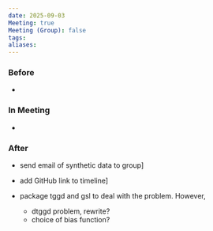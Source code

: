 ```yaml
---
date: 2025-09-03
Meeting: true
Meeting (Group): false
tags: 
aliases:
---
```


### Before
- 

### In Meeting
-  

### After
- send email of synthetic data to group]
- add GitHub link to timeline]

- package tggd and gsl to deal with the problem. However, 
	- dtggd problem, rewrite?
	- choice of bias function?